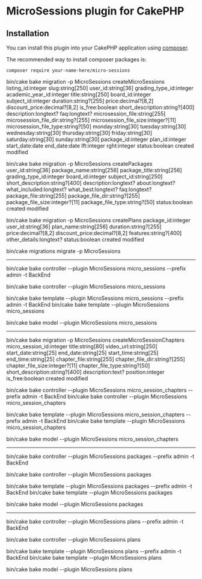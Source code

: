 # MicroSessions plugin for CakePHP

## Installation

You can install this plugin into your CakePHP application using [composer](https://getcomposer.org).

The recommended way to install composer packages is:

```
composer require your-name-here/micro-sessions
```

bin/cake bake migration -p MicroSessions createMicroSessions listing_id:integer slug:string[250] user_id:string[36] grading_type_id:integer academic_year_id:integer title:string[250] board_id:integer subject_id:integer duration:string?[255] price:decimal?[8,2] discount_price:decimal?[8,2] is_free:boolean short_description:string?[400] description:longtext? faq:longtext? microsession_file:string[255] microsession_file_dir:string?[255] microsession_file_size:integer?[11] microsession_file_type:string?[50] monday:string[30] tuesday:string[30] wednesday:string[30] thursday:string[30] friday:string[30] saturday:string[30] sunday:string[30] package_id:integer plan_id:integer start_date:date end_date:date lft:integer rght:integer status:boolean created modified


bin/cake bake migration -p MicroSessions createPackages user_id:string[36] package_name:string[256] package_title:string[256] grading_type_id:integer board_id:integer subject_id:string[250] short_description:string?[400] description:longtext? about:longtext? what_included:longtext? what_best:longtext? faq:longtext? package_file:string[255] package_file_dir:string?[255] package_file_size:integer?[11] package_file_type:string?[50] status:boolean created modified

bin/cake bake migration -p MicroSessions createPlans package_id:integer user_id:string[36] plan_name:string[256] duration:string?[255] price:decimal?[8,2] discount_price:decimal?[8,2]  features:string?[400] other_details:longtext? status:boolean created modified
  

 bin/cake migrations migrate -p MicroSessions

----------------------------------------------------  

bin/cake bake controller --plugin MicroSessions micro_sessions --prefix admin -t BackEnd

bin/cake bake controller --plugin MicroSessions micro_sessions

bin/cake bake template --plugin MicroSessions micro_sessions --prefix admin -t BackEnd
bin/cake bake template --plugin MicroSessions micro_sessions

bin/cake bake model --plugin MicroSessions micro_sessions



----------------------------------------------------

bin/cake bake migration -p MicroSessions createMicroSessionChapters micro_session_id:integer title:string[80] video_url:string[250] start_date:string[25] end_date:string[25]  start_time:string[25]  end_time:string[25]  chapter_file:string[255] chapter_file_dir:string?[255] chapter_file_size:integer?[11] chapter_file_type:string?[50] short_description:string?[400] description:text? position:integer is_free:boolean created modified

bin/cake bake controller --plugin MicroSessions micro_session_chapters --prefix admin -t BackEnd
bin/cake bake controller --plugin MicroSessions micro_session_chapters 

bin/cake bake template --plugin MicroSessions micro_session_chapters --prefix admin -t BackEnd
bin/cake bake template --plugin MicroSessions micro_session_chapters

bin/cake bake model --plugin MicroSessions micro_session_chapters

----------------------------------------------------  

bin/cake bake controller --plugin MicroSessions packages --prefix admin -t BackEnd

bin/cake bake controller --plugin MicroSessions packages

bin/cake bake template --plugin MicroSessions packages --prefix admin -t BackEnd
bin/cake bake template --plugin MicroSessions packages

bin/cake bake model --plugin MicroSessions packages

----------------------------------------------------  

bin/cake bake controller --plugin MicroSessions plans --prefix admin -t BackEnd

bin/cake bake controller --plugin MicroSessions plans

bin/cake bake template --plugin MicroSessions plans --prefix admin -t BackEnd
bin/cake bake template --plugin MicroSessions plans

bin/cake bake model --plugin MicroSessions plans


